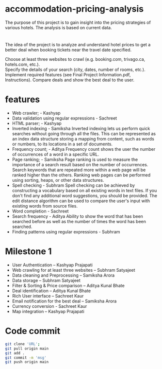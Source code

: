 # accommodation-pricing-analysis
The purpose of this project is to gain insight into the pricing strategies of various hotels. The analysis is based on current data.

# 
The idea of the project is to analyze and understand hotel prices to get a better deal when booking tickets near the travel date specified.

Choose at least three websites to crawl (e.g. booking.com, trivago.ca, hotels.com, etc.).  
Specify the details of your search (city, dates, number of rooms, etc.).  
Implement required features (see Final Project Information.pdf, Instructions). 
Compare deals and show the best deal to the user.

# features

- Web crawler; - Kashyap
- Data validation using regular expressions - Sachreet
- HTML parser; - Kashyap
- Inverted indexing - Samiksha
Inverted indexing lets us perform quick searches without going through all the files. This can be
represented as an index data structure storing a mapping from content, such as words or numbers, to its
locations in a set of documents.
- Frequency count; - Aditya
Frequency count shows the user the number of occurrences of a word in a specific URL.
- Page ranking; - Samiksha
Page ranking is used to measure the importance of a search result based on the number of occurrences.
Search keywords that are repeated more within a web page will be ranked higher than the others.
Ranking web pages can be performed using sorting, heaps, or other data structures.
- Spell checking - Subhram
Spell checking can be achieved by constructing a vocabulary based on all existing words in text files.
If you don't find any additional word suggestions, you should be provided.
The edit distance algorithm can be used to compare the user's input with existing words from source files.
- Word completion - Sachreet
- Search frequency - Aditya 
Ability to show the word that has been searched before as well as the number of times the word has been
searched.
- Finding patterns using regular expressions - Subhram

# Milestone 1
- 	User Authentication – Kashyap Prajapati
- 	Web crawling for at least three websites – Subhram Satyajeet
- 	Data cleaning and Preprocessing – Samiksha Arora
- 	Data storage – Subhram Satyajeet
- 	Filter & Sorting & Price comparison – Aditya Kunal Bhate
- 	Deal identification – Aditya Kunal Bhate
- 	Rich User interface – Sachreet Kaur
- 	Email notification for the best deal – Samiksha Arora
- 	Currency conversion  - Sachreet Kaur
- 	Map integration – Kashyap Prajapati

# Code commit
```bash
git clone 'URL';
git pull origin main
git add . 
git commit -m 'msg'
git push origin main
```
